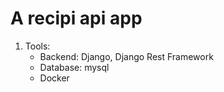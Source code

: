 # A recipi api app

1. Tools: 
    - Backend: Django, Django Rest Framework
    - Database: mysql
    - Docker